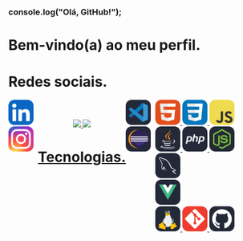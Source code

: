 ### console.log("Olá, GitHub!");

# Bem-vindo(a) ao meu perfil.

# Redes sociais.
<div style = "display: flex">

<div>
<a href = "https://www.linkedin.com/in/alef-silva-8a9819257/">
    <img aling = "center" alt = "linkedin" src = "https://raw.githubusercontent.com/tandpfun/skill-icons/59059d9d1a2c092696dc66e00931cc1181a4ce1f/icons/LinkedIn.svg" width = "50px" heigth = "50px">
<a href = "https://www.instagram.com/aleft_silva/">
    <img aling = "center" alt = "instagram" src = "https://raw.githubusercontent.com/tandpfun/skill-icons/59059d9d1a2c092696dc66e00931cc1181a4ce1f/icons/Instagram.svg" width = "50px" heigth = "50px">
</div>
    
#
<div align="center">
  <img height="180em" src="https://github-readme-stats.vercel.app/api?username=alefthiago&show_icons=true&theme=dracula"/>
  <img height="170em" src="https://github-readme-stats.vercel.app/api/top-langs/?username=alefthiago&layout=compact&langs_count=7&theme=dracula"/>
</div>

# Tecnologias.
<div style="display: inline_block">
<a href = "https://code.visualstudio.com/">
    <img aling = "center" alt = "VsCode" src = "https://raw.githubusercontent.com/tandpfun/skill-icons/59059d9d1a2c092696dc66e00931cc1181a4ce1f/icons/VSCode-Dark.svg" width = "50px" heigth = "50px">

  <a href = "https://www.eclipse.org/downloads/">
    <img aling = "center" alt = "eclipse" src = "https://raw.githubusercontent.com/tandpfun/skill-icons/59059d9d1a2c092696dc66e00931cc1181a4ce1f/icons/Eclipse-Dark.svg" width = "50px" heigth = "50px">
</div>

<div style="display: inline_block">
    <img aling = "center" alt = "html" src = "https://raw.githubusercontent.com/tandpfun/skill-icons/59059d9d1a2c092696dc66e00931cc1181a4ce1f/icons/HTML.svg" width = "50px" heigth = "50px">
    <img aling = "center" alt = "css" src = "https://raw.githubusercontent.com/tandpfun/skill-icons/59059d9d1a2c092696dc66e00931cc1181a4ce1f/icons/CSS.svg" width = "50px" heigth = "50px">
    <img aling = "center" alt = "js" src = "https://raw.githubusercontent.com/tandpfun/skill-icons/59059d9d1a2c092696dc66e00931cc1181a4ce1f/icons/JavaScript.svg" width = "50px" heigth = "50px">
    <img aling = "center" alt = "JAVA" src = "https://raw.githubusercontent.com/tandpfun/skill-icons/59059d9d1a2c092696dc66e00931cc1181a4ce1f/icons/Java-Dark.svg" width = "50px" heigth = "50px">
    <img aling = "center" alt = "PHP" src = "https://raw.githubusercontent.com/tandpfun/skill-icons/59059d9d1a2c092696dc66e00931cc1181a4ce1f/icons/PHP-Dark.svg" width = "50px" heigth = "50px">
    <img aling = "center" alt = "NodeJs" src = "https://raw.githubusercontent.com/tandpfun/skill-icons/59059d9d1a2c092696dc66e00931cc1181a4ce1f/icons/NodeJS-Dark.svg" width = "50px" heigth = "50px">
    <img aling = "center" alt = "Mysql" src = "https://raw.githubusercontent.com/tandpfun/skill-icons/59059d9d1a2c092696dc66e00931cc1181a4ce1f/icons/MySQL-Dark.svg" width = "50px" heigth = "50px">
</div>

<div style="display: inline_block">
    <img aling = "center" alt = "Vue" src = "https://raw.githubusercontent.com/tandpfun/skill-icons/59059d9d1a2c092696dc66e00931cc1181a4ce1f/icons/VueJS-Dark.svg" width = "50px" heigth = "50px">    
</div>

<div style="display: inline_block">
    <img aling = "center" alt = "linux" src = "https://raw.githubusercontent.com/tandpfun/skill-icons/59059d9d1a2c092696dc66e00931cc1181a4ce1f/icons/Linux-Dark.svg" width = "50px" heigth = "50px">    
    <img aling = "center" alt = "Git" src = "https://raw.githubusercontent.com/tandpfun/skill-icons/59059d9d1a2c092696dc66e00931cc1181a4ce1f/icons/Git.svg" width = "50px" heigth = "50px">
    <img aling = "center" alt = "GitHub" src = "https://raw.githubusercontent.com/tandpfun/skill-icons/59059d9d1a2c092696dc66e00931cc1181a4ce1f/icons/Github-Dark.svg" width = "50px" heigth = "50px">
</div>
